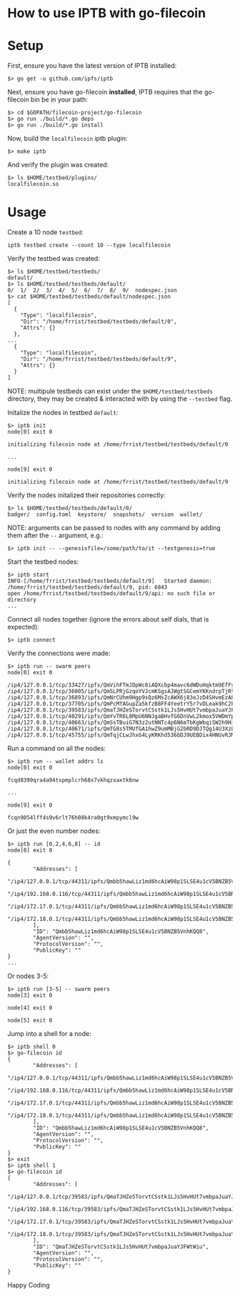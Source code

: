 # How to use IPTB with go-filecoin

# Setup
First, ensure you have the latest version of IPTB installed:
```shell
$> go get -u github.com/ipfs/iptb
```

Next, ensure you have go-filecoin **installed**, IPTB requires that the go-filecoin bin be in your path:
```shell
$> cd $GOPATH/filecoin-project/go-filecoin
$> go run ./build/*.go deps
$> go run ./build/*.go install
```

Now, build the `localfilecoin` iptb plugin:
```shell
$> make iptb
```
And verify the plugin was created:
```shell
$> ls $HOME/testbed/plugins/
localfilecoin.so
```
# Usage

Create a 10 node `testbed`:
```shell
iptb testbed create --count 10 --type localfilecoin
```
Verify the testbed was created:
```shell
$> ls $HOME/testbed/testbeds/
default/
$> ls $HOME/testbed/testbeds/default/
0/  1/  2/  3/  4/  5/  6/  7/  8/  9/  nodespec.json
$> cat $HOME/testbed/testbeds/default/nodespec.json
[
  {
    "Type": "localfilecoin",
    "Dir": "/home/frrist/testbed/testbeds/default/0",
    "Attrs": {}
  },
...
  {
    "Type": "localfilecoin",
    "Dir": "/home/frrist/testbed/testbeds/default/9",
    "Attrs": {}
  }
]
```
NOTE: multipule testbeds can exist under the `$HOME/testbed/testbeds` directory, they may be created & interacted with by using the `--testbed` flag.

Initalize the nodes in testbed `default`:
```shell
$> iptb init
node[0] exit 0

initializing filecoin node at /home/frrist/testbed/testbeds/default/0

...

node[9] exit 0

initializing filecoin node at /home/frrist/testbed/testbeds/default/9
```
Verify the nodes initalized their repositories correctly:
```shell
$> ls $HOME/testbed/testbeds/default/0/
badger/  config.toml  keystore/  snapshots/  version  wallet/
```
NOTE: arguments can be passed to nodes with any command by adding them after the `--` argument, e.g.:
```shell
$> iptb init -- --genesisfile=/some/path/to/it --testgenesis=true
```

Start the testbed nodes:
```shell
$> iptb start
INFO-[/home/frrist/testbed/testbeds/default/9]   Started daemon: /home/frrist/testbed/testbeds/default/9, pid: 6843
open /home/frrist/testbed/testbeds/default/9/api: no such file or directory
...
```

Connect all nodes together (ignore the errors about self dials, that is expected):
```shell
$> iptb connect
```

Verify the connections were made:
```shell
$> iptb run -- swarm peers
node[0] exit 0

/ip4/127.0.0.1/tcp/33427/ipfs/QmVihFTmJDpWc8iAQXcbp4mavc6dWDuHqktm9EfFyTvBiC
/ip4/127.0.0.1/tcp/36005/ipfs/QmSLPRjGzqoYVJcmKSgsAJWgtSGCemYKKndrpTjRtpXr4d
/ip4/127.0.0.1/tcp/36893/ipfs/QmNrCUhm9Hgp9sQz6MsZcAWX6j83eJzD4SHvmEzA8Xfh76
/ip4/127.0.0.1/tcp/37705/ipfs/QmPcMfAGupZa5kfzB8FF4YeetrY5r7vDLeak9hC2FBB8aW
/ip4/127.0.0.1/tcp/39583/ipfs/QmaTJHZeSTorvtCSstk1LJs5HvHUt7vmbpaJuaYJFWtWiu
/ip4/127.0.0.1/tcp/40291/ipfs/QmYvTR6L8MpU6NNJgaBHvfG6DnVwL2kmox5VWDmYp2ipX2
/ip4/127.0.0.1/tcp/40663/ipfs/QmSsTBuiG7N3z2utNNTc4p6N6mTbKgWbqiSW2h9HiRKq7M
/ip4/127.0.0.1/tcp/40671/ipfs/QmTG8s5TMUfGA1hwZ9umMBjG2bRD9DJTQg14U3XzLpqR23
/ip4/127.0.0.1/tcp/45755/ipfs/QmTqjCLwJhxG4LyKRKhd536bDJ9UEBDix4HNUvRJMK8qL2
```

Run a command on all the nodes:
```
$> iptb run -- wallet addrs ls
node[0] exit 0

fcqd8399qra4a94tspmplcrh68x7vkhqzxaxtk6nw

...

node[9] exit 0

fcqn9054lff4s9v6rlt76h08k4ra0gt9xmpymcl9w
```

Or just the even number nodes:
```shell
$> iptb run [0,2,4,6,8] -- id
node[0] exit 0

{
        "Addresses": [
                "/ip4/127.0.0.1/tcp/44311/ipfs/Qmbb5hawLiz1md6hcAiW98p1SLSE4u1cV5BNZB5VnhKQQ8",
                "/ip4/192.168.0.116/tcp/44311/ipfs/Qmbb5hawLiz1md6hcAiW98p1SLSE4u1cV5BNZB5VnhKQQ8",
                "/ip4/172.17.0.1/tcp/44311/ipfs/Qmbb5hawLiz1md6hcAiW98p1SLSE4u1cV5BNZB5VnhKQQ8",
                "/ip4/172.18.0.1/tcp/44311/ipfs/Qmbb5hawLiz1md6hcAiW98p1SLSE4u1cV5BNZB5VnhKQQ8"
        ],
        "ID": "Qmbb5hawLiz1md6hcAiW98p1SLSE4u1cV5BNZB5VnhKQQ8",
        "AgentVersion": "",
        "ProtocolVersion": "",
        "PublicKey": ""
}
...
```
Or nodes 3-5:
```shell
$> iptb run [3-5] -- swarm peers
node[3] exit 0

node[4] exit 0

node[5] exit 0
```

Jump into a shell for a node:
```shell
$> iptb shell 0
$> go-filecoin id
{
        "Addresses": [
                "/ip4/127.0.0.1/tcp/44311/ipfs/Qmbb5hawLiz1md6hcAiW98p1SLSE4u1cV5BNZB5VnhKQQ8",
                "/ip4/192.168.0.116/tcp/44311/ipfs/Qmbb5hawLiz1md6hcAiW98p1SLSE4u1cV5BNZB5VnhKQQ8",
                "/ip4/172.17.0.1/tcp/44311/ipfs/Qmbb5hawLiz1md6hcAiW98p1SLSE4u1cV5BNZB5VnhKQQ8",
                "/ip4/172.18.0.1/tcp/44311/ipfs/Qmbb5hawLiz1md6hcAiW98p1SLSE4u1cV5BNZB5VnhKQQ8"
        ],
        "ID": "Qmbb5hawLiz1md6hcAiW98p1SLSE4u1cV5BNZB5VnhKQQ8",
        "AgentVersion": "",
        "ProtocolVersion": "",
        "PublicKey": ""
}
$> exit
$> iptb shell 1
$> go-filecoin id
{
        "Addresses": [
                "/ip4/127.0.0.1/tcp/39583/ipfs/QmaTJHZeSTorvtCSstk1LJs5HvHUt7vmbpaJuaYJFWtWiu",
                "/ip4/192.168.0.116/tcp/39583/ipfs/QmaTJHZeSTorvtCSstk1LJs5HvHUt7vmbpaJuaYJFWtWiu",
                "/ip4/172.17.0.1/tcp/39583/ipfs/QmaTJHZeSTorvtCSstk1LJs5HvHUt7vmbpaJuaYJFWtWiu",
                "/ip4/172.18.0.1/tcp/39583/ipfs/QmaTJHZeSTorvtCSstk1LJs5HvHUt7vmbpaJuaYJFWtWiu"
        ],
        "ID": "QmaTJHZeSTorvtCSstk1LJs5HvHUt7vmbpaJuaYJFWtWiu",
        "AgentVersion": "",
        "ProtocolVersion": "",
        "PublicKey": ""
}
```

Happy Coding
